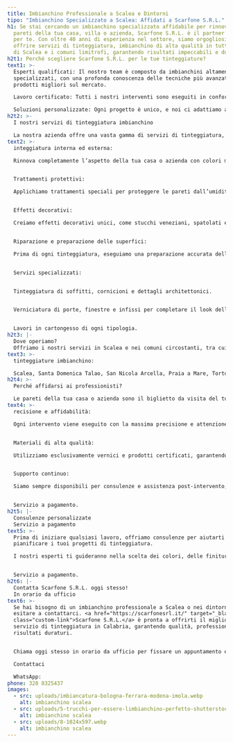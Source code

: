 ```yaml
---
title: Imbianchino Professionale a Scalea e Dintorni
tipo: "Imbianchino Specializzato a Scalea: Affidati a Scarfone S.R.L."
h1: Se stai cercando un imbianchino specializzato affidabile per rinnovare le
  pareti della tua casa, villa o azienda, Scarfone S.R.L. è il partner ideale
  per te. Con oltre 40 anni di esperienza nel settore, siamo orgogliosi di
  offrire servizi di tinteggiatura, imbianchino di alta qualità in tutta la zona
  di Scalea e i comuni limitrofi, garantendo risultati impeccabili e duraturi.
h2t1: Perché scegliere Scarfone S.R.L. per le tue tinteggiature?
text1: >-
  Esperti qualificati: Il nostro team è composto da imbianchini altamente
  specializzati, con una profonda conoscenza delle tecniche più avanzate e dei
  prodotti migliori sul mercato.

  Lavoro certificato: Tutti i nostri interventi sono eseguiti in conformità con gli standard di qualità più rigorosi e le normative vigenti.

  Soluzioni personalizzate: Ogni progetto è unico, e noi ci adattiamo alle tue esigenze specifiche, garantendo soluzioni su misura per ogni ambiente.
h2t2: >-
  I nostri servizi di tinteggiatura imbianchino

  La nostra azienda offre una vasta gamma di servizi di tinteggiatura, coprendo ogni aspetto delle tue esigenze:
text2: >-
  integgiatura interna ed esterna:

  Rinnova completamente l’aspetto della tua casa o azienda con colori moderni e di tendenza. Utilizziamo solo vernici di alta qualità, resistenti agli agenti atmosferici e durevoli nel tempo.


  Trattamenti protettivi:

  Applichiamo trattamenti speciali per proteggere le pareti dall’umidità, dalle muffe e dagli agenti esterni, come il risanamento dell'umidità di risalita e i trattamenti Salnidro, garantendo soluzioni durevoli e affidabili.


  Effetti decorativi:

  Creiamo effetti decorativi unici, come stucchi veneziani, spatolati e texture personalizzate, trasformando le tue pareti in vere e proprie opere d’arte.


  Riparazione e preparazione delle superfici:

  Prima di ogni tinteggiatura, eseguiamo una preparazione accurata delle superfici, eliminando crepe, buchi e imperfezioni, per garantire un risultato finale perfetto e uniforme.


  Servizi specializzati:


  Tinteggiatura di soffitti, cornicioni e dettagli architettonici.


  Verniciatura di porte, finestre e infissi per completare il look della tua casa.


  Lavori in cartongesso di ogni tipologia.
h2t3: |-
  Dove operiamo?
  Offriamo i nostri servizi in Scalea e nei comuni circostanti, tra cui:
text3: >-
  tinteggiature imbianchino:

  Scalea, Santa Domenica Talao, San Nicola Arcella, Praia a Mare, Tortora, Maratea, Papasidero, Verbicaro, Santa Maria del Cedro, Grisolia, Cirella, Diamante, Belvedere Marittimo, Sangineto, Fuscaldo, Maierà, Cittadella del Capo, Cetraro, Guardia Piemontese, Paola (Santuario di San Francesco), Tropea, Capo Vaticano, Reggio Calabria, Soverato, Pizzo Calabro, Stilo, Le Castella (Crotone), Vibo Valentia Marina, Napoli, Salerno, Avellino, Battipaglia, Pompei, Scafati, Sorrento, Positano, Vietri sul Mare, Ravello, Minori e Maiori, Cetara, Vico Equense, Ischia, Capri, Procida, Polignano a Mare, Roma, Milano, Firenze, Pisa, Livorno, Chianti, Montalcino, Montepulciano, San Gimignano, Viareggio, Forte dei Marmi, Siena, Perugia, Assisi, Orvieto, Norcia, Gubbio, Cefalù, Sciacca, Favignana, Etna, Isola di Pantelleria, Noto, Venezia, Padova, Verona, Jesolo, Bologna, Rimini, Riccione, Cattolica, Torino, Porto Cervo, Costa Smeralda, Alghero, Baja Sardinia, La Maddalena, Pula (Chia), Palermo, Catania, Taormina, Portofino, Lago Maggiore, Lago di Como, Como, Genova, Ancona, Pesaro, Lecce, Porto Cesareo, Gallipoli, Ostuni, Santa Maria di Leuca, Monopoli, Polignano a Mare, Leuca, Elba, Costa Viola
h2t4: >-
  Perché affidarsi ai professionisti?

  Le pareti della tua casa o azienda sono il biglietto da visita del tuo spazio. Un lavoro mal eseguito può portare a problemi costosi e danni estetici. Ecco perché è essenziale affidarsi a professionisti esperti come Scarfone S.R.L. :
text4: >-
  recisione e affidabilità:

  Ogni intervento viene eseguito con la massima precisione e attenzione ai dettagli, assicurando risultati impeccabili.


  Materiali di alta qualità:

  Utilizziamo esclusivamente vernici e prodotti certificati, garantendo risultati duraturi nel tempo.


  Supporto continuo:

  Siamo sempre disponibili per consulenze e assistenza post-intervento, offrendo supporto costante.


  Servizio a pagamento.
h2t5: |-
  Consulenze personalizzate
  Servizio a pagamento
text5: >-
  Prima di iniziare qualsiasi lavoro, offriamo consulenze per aiutarti a
  pianificare i tuoi progetti di tinteggiatura.

  I nostri esperti ti guideranno nella scelta dei colori, delle finiture e delle soluzioni più adatte alle tue esigenze, garantendo un risultato finale che supera le tue aspettative.


  Servizio a pagamento.
h2t6: |-
  Contatta Scarfone S.R.L. oggi stesso!
  In orario da ufficio
text6: >-
  Se hai bisogno di un imbianchino professionale a Scalea o nei dintorni, non
  esitare a contattarci. <a href="https://scarfonesrl.it/" target="_blank"
  class="custom-link">Scarfone S.R.L.</a> è pronta a offrirti il miglior
  servizio di tinteggiatura in Calabria, garantendo qualità, professionalità e
  risultati duraturi.


  Chiama oggi stesso in orario da ufficio per fissare un appuntamento e scoprire come possiamo aiutarti a rinnovare il tuo spazio!

  Contattaci 

  WhatsApp:
phone: 328 8325437
images:
  - src: uploads/imbiancatura-bologna-ferrara-modena-imola.webp
    alt: imbianchino scalea
  - src: uploads/5-trucchi-per-essere-limbianchino-perfetto-shutterstock_311547491-mod.webp
    alt: imbianchino scalea
  - src: uploads/8-1024x597.webp
    alt: imbianchino scalea
---
```

